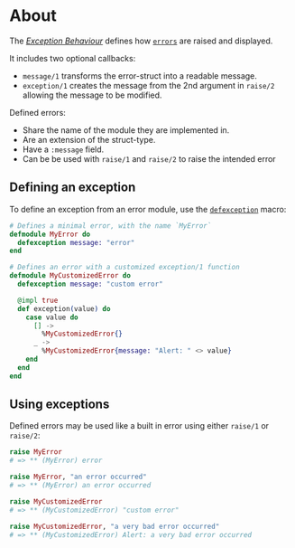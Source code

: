 # About

The [_Exception Behaviour_][exception-behaviour] defines how [`errors`][getting-started-errors] are raised and displayed.

It includes two optional callbacks:

- `message/1` transforms the error-struct into a readable message.
- `exception/1` creates the message from the 2nd argument in `raise/2` allowing the message to be modified.

Defined errors:

- Share the name of the module they are implemented in.
- Are an extension of the struct-type.
- Have a `:message` field.
- Can be be used with `raise/1` and `raise/2` to raise the intended error

## Defining an exception

To define an exception from an error module, use the [`defexception`][defexception] macro:

```elixir
# Defines a minimal error, with the name `MyError`
defmodule MyError do
  defexception message: "error"
end

# Defines an error with a customized exception/1 function
defmodule MyCustomizedError do
  defexception message: "custom error"

  @impl true
  def exception(value) do
    case value do
      [] ->
        %MyCustomizedError{}
      _ ->
        %MyCustomizedError{message: "Alert: " <> value}
    end
  end
end
```

## Using exceptions

Defined errors may be used like a built in error using either `raise/1` or `raise/2`:

```elixir
raise MyError
# => ** (MyError) error

raise MyError, "an error occurred"
# => ** (MyError) an error occurred

raise MyCustomizedError
# => ** (MyCustomizedError) "custom error"

raise MyCustomizedError, "a very bad error occurred"
# => ** (MyCustomizedError) Alert: a very bad error occurred
```

[getting-started-errors]: https://hexdocs.pm/elixir/try-catch-and-rescue.html#errors
[defexception]: https://hexdocs.pm/elixir/Kernel.html#defexception/1
[exception-behaviour]: https://hexdocs.pm/elixir/Exception.html
